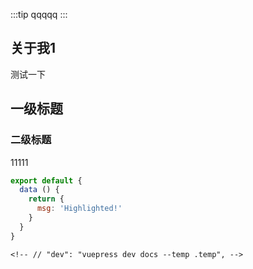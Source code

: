 <!-- 评论并显示中文 -->
<Vssue :options="{ locale: 'zh' }"/>

<!-- 指定代码显示数量动画显示 -->
<CountUp :endVal="2020" />
<!-- <<< @/docs/.vuepress/components/CountUp.vue -->

:::tip
qqqqq
:::

## 关于我1

测试一下

## 一级标题

### 二级标题


11111

<!-- <Vssue :options="{ locale: 'zh' }"/> -->

```js
export default {
  data () {
    return {
      msg: 'Highlighted!'
    }
  }
}
```

    <!-- // "dev": "vuepress dev docs --temp .temp", -->